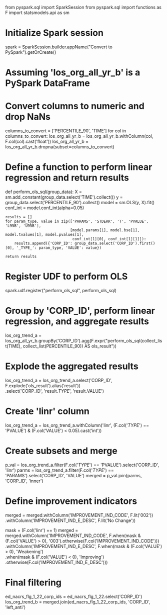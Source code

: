 from pyspark.sql import SparkSession
from pyspark.sql import functions as F
import statsmodels.api as sm

# Initialize Spark session
spark = SparkSession.builder.appName("Convert to PySpark").getOrCreate()

# Assuming 'los_org_all_yr_b' is a PySpark DataFrame
# Convert columns to numeric and drop NaNs
columns_to_convert = ['PERCENTILE_90', 'TIME']
for col in columns_to_convert:
    los_org_all_yr_b = los_org_all_yr_b.withColumn(col, F.col(col).cast('float'))
los_org_all_yr_b = los_org_all_yr_b.dropna(subset=columns_to_convert)

# Define a function to perform linear regression and return results
def perform_ols_sql(group_data):
    X = sm.add_constant(group_data.select('TIME').collect())
    y = group_data.select('PERCENTILE_90').collect()
    model = sm.OLS(y, X).fit()
    conf_int = model.conf_int(alpha=0.05)
    
    results = []
    for param_type, value in zip(['PARAMS', 'STDERR', 'T', 'PVALUE', 'L95B', 'U95B'],
                                 [model.params[1], model.bse[1], model.tvalues[1], model.pvalues[1],
                                  conf_int[1][0], conf_int[1][1]]):
        results.append({'CORP_ID': group_data.select('CORP_ID').first()[0], '_TYPE_': param_type, 'VALUE': value})
    
    return results

# Register UDF to perform OLS
spark.udf.register("perform_ols_sql", perform_ols_sql)

# Group by 'CORP_ID', perform linear regression, and aggregate results
los_org_trend_a = los_org_all_yr_b.groupBy('CORP_ID').agg(F.expr("perform_ols_sql(collect_list(TIME), collect_list(PERCENTILE_90)) AS ols_result"))

# Explode the aggregated results
los_org_trend_a = los_org_trend_a.select('CORP_ID', F.explode('ols_result').alias('result')) \
                                 .select('CORP_ID', 'result._TYPE_', 'result.VALUE')

# Create 'linr' column
los_org_trend_a = los_org_trend_a.withColumn('linr', (F.col('_TYPE_') == 'PVALUE') & (F.col('VALUE') < 0.05).cast('int'))

# Create subsets and merge
p_val = los_org_trend_a.filter(F.col('_TYPE_') == 'PVALUE').select('CORP_ID', 'linr')
parms = los_org_trend_a.filter(F.col('_TYPE_') == 'PARAMS').select('CORP_ID', 'VALUE')
merged = p_val.join(parms, 'CORP_ID', 'inner')

# Define improvement indicators
merged = merged.withColumn('IMPROVEMENT_IND_CODE', F.lit('002')) \
               .withColumn('IMPROVEMENT_IND_E_DESC', F.lit('No Change'))

mask = (F.col('linr') == 1)
merged = merged.withColumn('IMPROVEMENT_IND_CODE', F.when(mask & (F.col('VALUE') > 0), '003').otherwise(F.col('IMPROVEMENT_IND_CODE'))) \
               .withColumn('IMPROVEMENT_IND_E_DESC', F.when(mask & (F.col('VALUE') > 0), 'Weakening') \
                                                          .when(mask & (F.col('VALUE') < 0), 'Improving') \
                                                          .otherwise(F.col('IMPROVEMENT_IND_E_DESC')))

# Final filtering 
ed_nacrs_flg_1_22_corp_ids = ed_nacrs_flg_1_22.select('CORP_ID')
los_org_trend_b = merged.join(ed_nacrs_flg_1_22_corp_ids, 'CORP_ID', 'left_anti')

